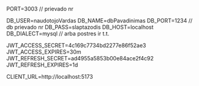 PORT=3003 // prievado nr

DB_USER=naudotojoVardas
DB_NAME=dbPavadinimas
DB_PORT=1234 // db prievado nr
DB_PASS=slaptazodis
DB_HOST=localhost
DB_DIALECT=mysql // arba postres ir t.t.

JWT_ACCESS_SECRET=4c169c7734bd2277e86f52ae3
JWT_ACCESS_EXPIRES=30m
JWT_REFRESH_SECRET=ad4955a5853b00e84ace2f4c92
JWT_REFRESH_EXPIRES=1d

CLIENT_URL=http://localhost:5173
